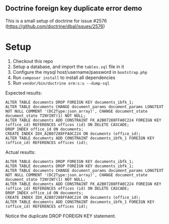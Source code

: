 ## Doctrine foreign key duplicate error demo

This is a small setup of doctrine for issue #2576 (https://github.com/doctrine/dbal/issues/2576)

# Setup
1. Checkout this repo
2. Setup a database, and import the `tables.sql` file in it
3. Configure the mysql host/username/password in `bootstrap.php`
4. Run `composer install` to install all dependencies
5. Run `vendor/bin/doctrine orm:s:u --dump-sql`

Expected results:
```
ALTER TABLE documents DROP FOREIGN KEY documents_ibfk_1;
ALTER TABLE documents CHANGE document_params document_params LONGTEXT NOT NULL COMMENT '(DC2Type:json_array)', CHANGE document_state document_state TINYINT(1) NOT NULL;
ALTER TABLE documents ADD CONSTRAINT FK_A2B07288FFA0C224 FOREIGN KEY (office_id) REFERENCES offices (id) ON DELETE CASCADE;
DROP INDEX office_id ON documents;
CREATE INDEX IDX_A2B07288FFA0C224 ON documents (office_id);
ALTER TABLE documents ADD CONSTRAINT documents_ibfk_1 FOREIGN KEY (office_id) REFERENCES offices (id);
```

Actual results:
```
ALTER TABLE documents DROP FOREIGN KEY documents_ibfk_1;
ALTER TABLE documents DROP FOREIGN KEY documents_ibfk_1;
ALTER TABLE documents CHANGE document_params document_params LONGTEXT NOT NULL COMMENT '(DC2Type:json_array)', CHANGE document_state document_state TINYINT(1) NOT NULL;
ALTER TABLE documents ADD CONSTRAINT FK_A2B07288FFA0C224 FOREIGN KEY (office_id) REFERENCES offices (id) ON DELETE CASCADE;
DROP INDEX office_id ON documents;
CREATE INDEX IDX_A2B07288FFA0C224 ON documents (office_id);
ALTER TABLE documents ADD CONSTRAINT documents_ibfk_1 FOREIGN KEY (office_id) REFERENCES offices (id);
```

Notice the duplicate DROP FOREIGN KEY statement.